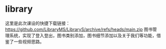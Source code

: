 # library
这里是此次课设的快捷下载链接：https://github.com/LibraryMS/LibraryS/archive/refs/heads/main.zip
图书管理系统，实现了登入登出，图书类别添加，图书细节添加以及关于我们等功能，借鉴了一些视频思路。
